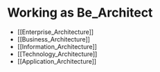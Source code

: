 # Working as Be_Architect

- [[Enterprise_Architecture]]
- [[Business_Architecture]]
- [[Information_Architecture]]
- [[Technology_Architecture]]
- [[Application_Architecture]]